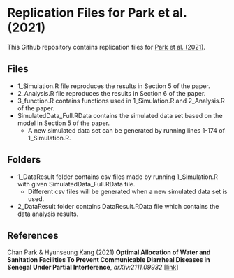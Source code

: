 # Replication Files for Park et al. (2021)

This Github repository contains replication files for [Park et al. (2021)](https://arxiv.org/abs/2111.09932 "OptTrt").

## Files

* 1_Simulation.R file reproduces the results in Section 5 of the paper.
* 2_Analysis.R file reproduces the results in Section 6 of the paper.
* 3_function.R contains functions used in 1_Simulation.R and 2_Analysis.R of the paper.
* SimulatedData_Full.RData contains the simulated data set based on the model in Section 5 of the paper.
	* A new simulated data set can be generated by running lines 1-174 of 1_Simulation.R. 

## Folders

* 1_DataResult folder contains csv files made by running 1_Simulation.R with given SimulatedData_Full.RData file. 
	* Different csv files will be generated when a new simulated data set is used. 
* 2_DataResult folder contains DataResult.RData file which contains the data analysis results.

## References
Chan Park & Hyunseung Kang (2021) **Optimal Allocation of Water and Sanitation Facilities To Prevent Communicable Diarrheal Diseases in Senegal Under Partial Interference**, _arXiv:2111.09932_ [[link](https://arxiv.org/abs/2111.09932 "OptTrt")]